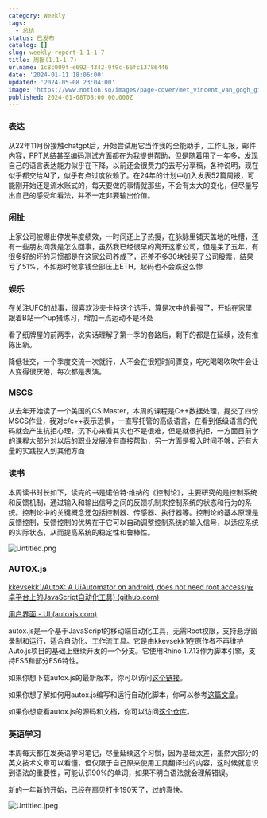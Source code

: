 ```yaml
---
category: Weekly
tags:
  - 总结
status: 已发布
catalog: []
slug: weekly-report-1-1-1-7
title: 周报(1.1-1.7)
urlname: 1c8c009f-e692-4342-9f9c-66fc13786446
date: '2024-01-11 18:06:00'
updated: '2024-05-08 23:04:00'
image: 'https://www.notion.so/images/page-cover/met_vincent_van_gogh_ginoux.jpg'
published: 2024-01-08T08:00:00.000Z
---
```


### 表达


从22年11月份接触chatgpt后，开始尝试用它当作我的全能助手，工作汇报，邮件内容，PPT总结甚至编码测试方面都在为我提供帮助，但是随着用了一年多，发现自己的语言表达能力似乎在下降，以前还会很费力的去写分享稿，各种说明，现在似乎都交给AI了，似乎有点过度依赖了。在24年的计划中加入发表52篇周报，可能刚开始还是流水账式的，每天要做的事情就那些，不会有太大的变化，但尽量写出自己的感受和看法，并不一定非要输出价值。


### 闲扯


上家公司被爆出停发年度绩效，一时间还上了热搜，在脉脉里铺天盖地的吐槽，还有一些朋友问我是怎么回事，虽然我已经很早的离开这家公司，但是呆了五年，有很多好的坏的习惯都是在这家公司养成了，还差不多30块钱买了公司股票，结果亏了51%，不如那时候拿钱全部压上ETH，起码也不会跌这么惨


### 娱乐


在关注UFC的战事，很喜欢沙夫卡特这个选手，算是次中的最强了，开始在家里跟着B站一个up猪练习，增加一点运动不是坏处


看了纸牌屋的前两季，说实话理解了第一季的套路后，剩下的都是在延续，没有推陈出新。


降低社交，一个季度交流一次就行，人不会在很短时间骤变，吃吃喝喝吹吹牛会让人变得很厌倦，每次都是表演。


### MSCS


从去年开始读了一个美国的CS Master，本周的课程是C++数据处理，提交了四份MSCS作业，我对c/c++表示恐惧，一直写托管的高级语言，在看到低级语言的代码就会产生抗拒心理，沉下心来看其实也不是很难，但是就很抗拒，一方面目前学的课程大部分对以后的职业发展没有直接帮助，另一方面是投入时间不够，还有大量的实践投入到其他方面


### 读书


本周读书时长如下，读完的书是诺伯特·维纳的《控制论》，主要研究的是控制系统和反馈机制，通过输入和输出信号之间的反馈机制来控制系统的状态和行为的系统。控制论中的关键概念还包括控制器、传感器、执行器等。控制论的基本原理是反馈控制，反馈控制的优势在于它可以自动调整控制系统的输入信号，以适应系统的实际状态，从而提高系统的稳定性和鲁棒性。


![Untitled.png](https://prod-files-secure.s3.us-west-2.amazonaws.com/5d24fe63-e567-4804-86f9-9fdc62e13082/4d744901-b410-4924-8554-36cce6e9aab7/Untitled.png?X-Amz-Algorithm=AWS4-HMAC-SHA256&X-Amz-Content-Sha256=UNSIGNED-PAYLOAD&X-Amz-Credential=ASIAZI2LB4666HMWY7F7%2F20250403%2Fus-west-2%2Fs3%2Faws4_request&X-Amz-Date=20250403T213425Z&X-Amz-Expires=3600&X-Amz-Security-Token=IQoJb3JpZ2luX2VjEI3%2F%2F%2F%2F%2F%2F%2F%2F%2F%2FwEaCXVzLXdlc3QtMiJHMEUCIQCh81uhE1kOmrHnoqkccPxI3%2BrwbNHjGWwlhF5eB9fHmgIgR1Jka6ZcWnj9p7gy6UbPuX3xPdYJTjs9Xjmz6odcytYqiAQI9v%2F%2F%2F%2F%2F%2F%2F%2F%2F%2FARAAGgw2Mzc0MjMxODM4MDUiDKtQI1zMxJiMj16vIircA%2FVtqZx7nfur43p0u6IxvUJ%2Bje5S6QJbvAHM15Py5ZoGwJ4ogv8razqwb1amnPiiG1cXfPtvaH6Huud1Uvqstjmbd3LUzhtySqMX99bgj6a20AR7HQATmTdegvYCer0FGBoKxuiyRUbz1R2f4U7B1wfl%2BejBe5vK%2B5BGQzmpDItt1kWIR9bB1X5NZjNkXGCCj4LuZXMklkCTvxKdIGSiVkt0T5OH67Yh3z%2FuFwYFxUTnLEvMGWBHByVSn39m6rf9xlXzBTvIidbQ2rsGF99Sq6znA66nCKnADJ8Qj%2FSqOMy%2Bf948qY2ZcmW51%2B8EgU3wVyrLKHnUzvv4TCGnPKGGBD4OJW%2Bs7fBX%2BDJg4eVJ8dO6chp86t3tXQTfNDcRp8%2BY4HecoFMNUxU9KSf1Lk6swjgFefmA5xN8D%2Bloo3%2FZRXjVGaYRnG4qO9wsKOhIG96r%2Byvp6%2FvTjwcT%2BmrFsTSqEA9sVHy26an0e681d8STykADkWWWhEFa22t5uRY1N15sS%2FDWlSuBXnAFoM09lmOsULyh3pF8to7Q1DB2pG%2Byi4%2BpnjV7tYLWA6IVe13ZipfTpzMvEN5XKjZHFZICoxFhQdHboADaKq8GE8arazIp8iKL4Z9LdY7YINvcYAYaMO%2Fou78GOqUBkHJtSvOlQrWSyauXpmy0WeqAguSspFKKylRyjSxnu%2FI9YMJpuZTqf7YfOb4vEy5akxTC%2FN86bHhsAczOjaVMV%2BytIVct83GOwLJdW0avYF9Das3dsPrkNyhXv9gVIea0blbJZsdTqd2CTjNCMj5GPHWAyjo8eAPVYMjOhKIN%2B75EqQkR0D86DGm0VHqRkHhMJ5xS5nXOzlF8HouRdk7YJ2CVs1qS&X-Amz-Signature=2f26b4cd5b8b98ed916b2c38c12291825ca5ee7f4ca202b1ed2ed3a912f59918&X-Amz-SignedHeaders=host&x-id=GetObject)


### AUTOX.js


[kkevsekk1/AutoX: A UiAutomator on android, does not need root access(安卓平台上的JavaScript自动化工具) (github.com)](https://github.com/kkevsekk1/AutoX)


[用户界面 - UI (autoxjs.com)](http://doc.autoxjs.com/#/ui)


autox.js是一个基于JavaScript的移动端自动化工具，无需Root权限，支持悬浮窗录制和运行，适合自动化、工作流工具。它是由kkevsekk1在原作者不再维护Auto.js项目的基础上继续开发的一个分支。它使用Rhino 1.7.13作为脚本引擎，支持ES5和部分ES6特性。


如果你想下载autox.js的最新版本，你可以访问[这个链接](https://github.com/kkevsekk1/AutoX/releases)。


如果你想了解如何用autox.js编写和运行自动化脚本，你可以参考[这篇文章](https://www.cnblogs.com/ghj1976/p/autoxjs.html)。


如果你想查看autox.js的源码和文档，你可以访问[这个仓库](https://github.com/kkevsekk1/AutoX)。


### 英语学习


本周每天都在发英语学习笔记，尽量延续这个习惯，因为基础太差，虽然大部分的英文技术文章可以看懂，但仅限于自己原来使用工具翻译过的内容，这时候就意识到语法的重要性，可能认识90%的单词，如果不明白语法就会理解错误。


新的一年新的开始，已经在扇贝打卡190天了，过的真快。


![Untitled.jpeg](https://prod-files-secure.s3.us-west-2.amazonaws.com/5d24fe63-e567-4804-86f9-9fdc62e13082/c04d3014-4bd3-4142-a613-19220f0a3512/Untitled.jpeg?X-Amz-Algorithm=AWS4-HMAC-SHA256&X-Amz-Content-Sha256=UNSIGNED-PAYLOAD&X-Amz-Credential=ASIAZI2LB4666HMWY7F7%2F20250403%2Fus-west-2%2Fs3%2Faws4_request&X-Amz-Date=20250403T213425Z&X-Amz-Expires=3600&X-Amz-Security-Token=IQoJb3JpZ2luX2VjEI3%2F%2F%2F%2F%2F%2F%2F%2F%2F%2FwEaCXVzLXdlc3QtMiJHMEUCIQCh81uhE1kOmrHnoqkccPxI3%2BrwbNHjGWwlhF5eB9fHmgIgR1Jka6ZcWnj9p7gy6UbPuX3xPdYJTjs9Xjmz6odcytYqiAQI9v%2F%2F%2F%2F%2F%2F%2F%2F%2F%2FARAAGgw2Mzc0MjMxODM4MDUiDKtQI1zMxJiMj16vIircA%2FVtqZx7nfur43p0u6IxvUJ%2Bje5S6QJbvAHM15Py5ZoGwJ4ogv8razqwb1amnPiiG1cXfPtvaH6Huud1Uvqstjmbd3LUzhtySqMX99bgj6a20AR7HQATmTdegvYCer0FGBoKxuiyRUbz1R2f4U7B1wfl%2BejBe5vK%2B5BGQzmpDItt1kWIR9bB1X5NZjNkXGCCj4LuZXMklkCTvxKdIGSiVkt0T5OH67Yh3z%2FuFwYFxUTnLEvMGWBHByVSn39m6rf9xlXzBTvIidbQ2rsGF99Sq6znA66nCKnADJ8Qj%2FSqOMy%2Bf948qY2ZcmW51%2B8EgU3wVyrLKHnUzvv4TCGnPKGGBD4OJW%2Bs7fBX%2BDJg4eVJ8dO6chp86t3tXQTfNDcRp8%2BY4HecoFMNUxU9KSf1Lk6swjgFefmA5xN8D%2Bloo3%2FZRXjVGaYRnG4qO9wsKOhIG96r%2Byvp6%2FvTjwcT%2BmrFsTSqEA9sVHy26an0e681d8STykADkWWWhEFa22t5uRY1N15sS%2FDWlSuBXnAFoM09lmOsULyh3pF8to7Q1DB2pG%2Byi4%2BpnjV7tYLWA6IVe13ZipfTpzMvEN5XKjZHFZICoxFhQdHboADaKq8GE8arazIp8iKL4Z9LdY7YINvcYAYaMO%2Fou78GOqUBkHJtSvOlQrWSyauXpmy0WeqAguSspFKKylRyjSxnu%2FI9YMJpuZTqf7YfOb4vEy5akxTC%2FN86bHhsAczOjaVMV%2BytIVct83GOwLJdW0avYF9Das3dsPrkNyhXv9gVIea0blbJZsdTqd2CTjNCMj5GPHWAyjo8eAPVYMjOhKIN%2B75EqQkR0D86DGm0VHqRkHhMJ5xS5nXOzlF8HouRdk7YJ2CVs1qS&X-Amz-Signature=6a7225b06f8c6ad663a49fae066194167b3e03e3189ca81e4917158298b92a7a&X-Amz-SignedHeaders=host&x-id=GetObject)

